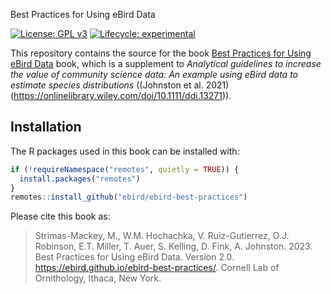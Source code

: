 Best Practices for Using eBird Data

<!-- badges: start -->
[![License: GPL v3](https://img.shields.io/badge/License-GPLv3-blue.svg)](https://www.gnu.org/licenses/gpl-3.0)
[![Lifecycle: experimental](https://img.shields.io/badge/lifecycle-experimental-orange.svg)](https://lifecycle.r-lib.org/articles/stages.html#experimental)
<!-- badges: end -->

This repository contains the source for the book [Best Practices for Using eBird Data](https://ebird.github.io/ebird-best-practices/)
book, which is a supplement to *Analytical guidelines to increase the value of community science data: An example using eBird data to estimate species distributions* ((Johnston et al. 2021)(https://onlinelibrary.wiley.com/doi/10.1111/ddi.13271)). 

## Installation

The R packages used in this book can be installed with:

``` r
if (!requireNamespace("remotes", quietly = TRUE)) {
  install.packages("remotes")
}
remotes::install_github("ebird/ebird-best-practices")
```

Please cite this book as:

> Strimas-Mackey, M., W.M. Hochachka, V. Ruiz-Gutierrez, O.J. Robinson, E.T. Miller, T. Auer, S. Kelling, D. Fink, A. Johnston. 2023. Best Practices for Using eBird Data. Version 2.0. https://ebird.github.io/ebird-best-practices/. Cornell Lab of Ornithology, Ithaca, New York.
